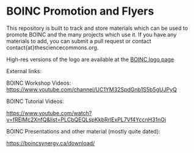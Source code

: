 # BOINC Promotion and Flyers

This repository is built to track and store materials which can be used to promote BOINC and the many projects which use it. If you have any materials to add, you can submit a pull request or contact contact{at}thesciencecommons.org.

High-res versions of the logo are available at the [BOINC logo page](https://boinc.berkeley.edu/logo.php)


External links:

BOINC Workshop Videos:
https://www.youtube.com/channel/UC1YM32SpdGnb1S5b5gUJPyQ

BOINC Tutorial Videos:

https://www.youtube.com/watch?v=fRElMc2XnfQ&list=PLCbQEQLspKkbRrlExPL7Vf4YccnH31nOi

BOINC Presentations and other material (mostly quite dated):

https://boincsynergy.ca/download/
